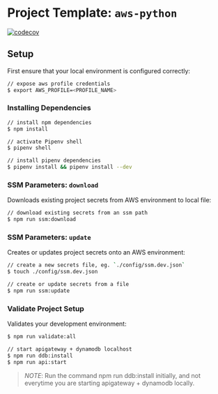 # Project Template: `aws-python`

[![codecov](https://codecov.io/gh/Gilbertly/sls-starter-py/branch/master/graph/badge.svg?token=t4AGVARkds)](https://codecov.io/gh/Gilbertly/sls-starter-py)

## Setup

First ensure that your local environment is configured correctly:

```sh
// expose aws profile credentials
$ export AWS_PROFILE=<PROFILE_NAME>
```

### Installing Dependencies

```sh
// install npm dependencies
$ npm install

// activate Pipenv shell
$ pipenv shell

// install pipenv dependencies
$ pipenv install && pipenv install --dev
```

### SSM Parameters: `download`

Downloads existing project secrets from AWS environment to local file:

```sh
// download existing secrets from an ssm path
$ npm run ssm:download
```

### SSM Parameters: `update`

Creates or updates project secrets onto an AWS environment:

```sh
// create a new secrets file, eg. `./config/ssm.dev.json`
$ touch ./config/ssm.dev.json

// create or update secrets from a file
$ npm run ssm:update
```

### Validate Project Setup

Validates your development environment:

```sh
$ npm run validate:all

// start apigateway + dynamodb localhost
$ npm run ddb:install
$ npm run api:start
```

> _NOTE_: Run the command npm run ddb:install initially, and not everytime
> you are starting apigateway + dynamodb locally.
